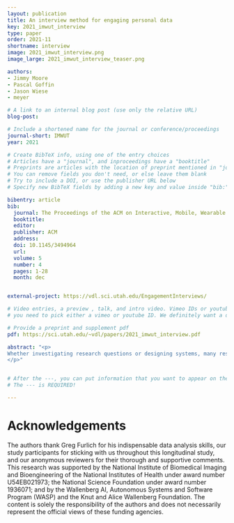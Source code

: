 ```yaml
---
layout: publication
title: An interview method for engaging personal data
key: 2021_imwut_interview
type: paper
order: 2021-11
shortname: interview
image: 2021_imwut_interview.png
image_large: 2021_imwut_interview_teaser.png

authors:
- Jimmy Moore
- Pascal Goffin
- Jason Wiese
- meyer

# A link to an internal blog post (use only the relative URL)
blog-post: 

# Include a shortened name for the journal or conference/proceedings
journal-short: IMWUT
year: 2021

# Create BibTeX info, using one of the entry choices
# Articles have a "journal", and inproceedings have a "booktitle"
# Preprints are articles with the location of preprint mentioned in "journal"
# You can remove fields you don't need, or else leave them blank
# Try to include a DOI, or use the publisher URL below
# Specify new BibTeX fields by adding a new key and value inside "bib:"

bibentry: article 
bib:
  journal: The Proceedings of the ACM on Interactive, Mobile, Wearable and Ubiquitous Technologies (IMWUT)
  booktitle: 
  editor: 
  publisher: ACM
  address: 
  doi: 10.1145/3494964
  url: 
  volume: 5
  number: 4
  pages: 1-28
  month: dec


external-project: https://vdl.sci.utah.edu/EngagementInterviews/

# Video entries, a preview , talk, and intro video. Vimeo IDs or youtube IDs are supported
# you need to pick either a vimeo or youtube ID. We definitely want a downloadable video too.

# Provide a preprint and supplement pdf
pdf: https://sci.utah.edu/~vdl/papers/2021_imwut_interview.pdf

abstract: "<p>
Whether investigating research questions or designing systems, many researchers and designers need to engage users with their personal data. However, it is difficult to successfully design user-facing tools for interacting with personal data without first understanding what users want to do with their data. Techniques for raw data exploration, sketching, or physicalization can avoid the perils of tool development, but prevent direct analytical access to users' rich personal data. We present a new method that directly tackles this challenge: the data engagement interview. This interview method incorporates an analyst to provide real-time personal data analysis, granting interview participants the opportunity to directly engage with their data, and interviewers to observe and ask questions throughout this engagement. We describe the method's development through a case study with asthmatic participants, share insights and guidance from our experience, and report a broad set of insights from these interviews.
</p>"


# After the ---, you can put information that you want to appear on the website using markdown formatting or HTML. A good example are acknowledgements, extra references, an erratum, etc.
# The --- is REQUIRED! 

---
```


# Acknowledgements

The authors thank Greg Furlich for his indispensable data analysis skills, our study participants for sticking with us throughout this longitudinal study, and our anonymous reviewers for their thorough and supportive comments. This research was supported by the National Institute of Biomedical Imaging and Bioengineering of the National Institutes of Health under award number U54EB021973; the National Science Foundation under award number 1936071; and by the Wallenberg AI, Autonomous Systems and Software Program (WASP) and the Knut and Alice Wallenberg Foundation. The content is solely the responsibility of the authors and does not necessarily represent the official views of these funding agencies.
